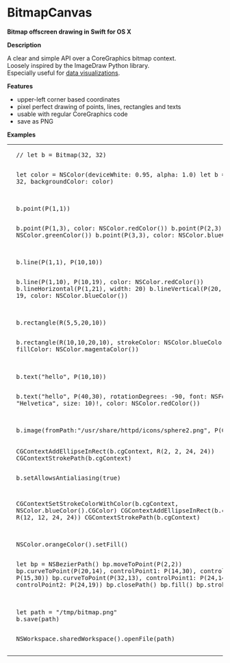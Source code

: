 # BitmapCanvas
__Bitmap offscreen drawing in Swift for OS X__

__Description__

A clear and simple API over a CoreGraphics bitmap context.  
Loosely inspired by the ImageDraw Python library.  
Especially useful for [data visualizations](https://github.com/nst/DevTeamActivity).

__Features__

* upper-left corner based coordinates
* pixel perfect drawing of points, lines, rectangles and texts
* usable with regular CoreGraphics code
* save as PNG

__Examples__

<TABLE>

<TR>
    <TD><IMG SRC="img/bitmap.png" /></TD>
    <TD><PRE>// let b = Bitmap(32, 32)

let color = NSColor(deviceWhite: 0.95, alpha: 1.0)
let b = Bitmap(32, 32, backgroundColor: color)
</PRE>
    </TD>
</TR>

<TR>
    <TD><IMG SRC="img/bitmap_points.png" /></TD>
    <TD><PRE>b.point(P(1,1))

b.point(P(1,3), color: NSColor.redColor())
b.point(P(2,3), color: NSColor.greenColor())
b.point(P(3,3), color: NSColor.blueColor())</PRE>
    </TD>
</TR>

<TR>
    <TD><IMG SRC="img/bitmap_lines.png" /></TD>
    <TD><PRE>b.line(P(1,1), P(10,10))
        
b.line(P(1,10), P(10,19), color: NSColor.redColor())
b.lineHorizontal(P(1,21), width: 20)
b.lineVertical(P(20, 1), height: 19, color: NSColor.blueColor())</PRE>
    </TD>
</TR>

<TR>
    <TD><IMG SRC="img/bitmap_rects.png" /></TD>
    <TD><PRE>b.rectangle(R(5,5,20,10))

b.rectangle(R(10,10,20,10), strokeColor: NSColor.blueColor(), fillColor: NSColor.magentaColor())</PRE>
    </TD>
</TR>

<TR>
    <TD><IMG SRC="img/bitmap_text.png" /></TD>
    <TD><PRE>b.text("hello", P(10,10))
    
b.text("hello", P(40,30),
    rotationDegrees: -90,
    font: NSFont(name: "Helvetica", size: 10)!,
    color: NSColor.redColor())</PRE>
    </TD>
</TR>

<TR>
    <TD><IMG SRC="img/bitmap_image.png" /></TD>
    <TD><PRE>b.image(fromPath:"/usr/share/httpd/icons/sphere2.png", P(0,0))</PRE>
    </TD>
</TR>

<TR>
    <TD><IMG SRC="img/bitmap_cgcontext.png" /></TD>
    <TD><PRE>CGContextAddEllipseInRect(b.cgContext, R(2, 2, 24, 24))
CGContextStrokePath(b.cgContext)

b.setAllowsAntialiasing(true)

CGContextSetStrokeColorWithColor(b.cgContext, NSColor.blueColor().CGColor)
CGContextAddEllipseInRect(b.cgContext, R(12, 12, 24, 24))
CGContextStrokePath(b.cgContext)</PRE>
    </TD>
</TR>

<TR>
    <TD><IMG SRC="img/bitmap_bezier.png" /></TD>
    <TD><PRE>NSColor.orangeColor().setFill()
    
let bp = NSBezierPath()
bp.moveToPoint(P(2,2))
bp.curveToPoint(P(20,14), controlPoint1: P(14,30), controlPoint2: P(15,30))
bp.curveToPoint(P(32,13), controlPoint1: P(24,14), controlPoint2: P(24,19))
bp.closePath()
bp.fill()
bp.stroke()</PRE>
    </TD>
</TR>

<TR>
    <TD><IMG SRC="img/bitmap_file.png" /></TD>
    <TD><PRE>let path = "/tmp/bitmap.png"
b.save(path)

NSWorkspace.sharedWorkspace().openFile(path)
</PRE>
    </TD>
</TR>

</TABLE>
